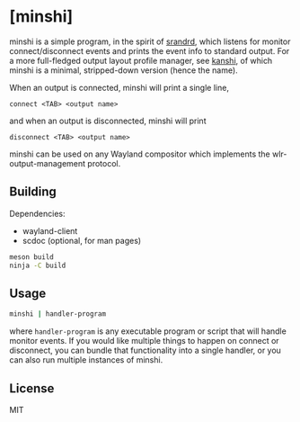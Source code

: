 # [minshi]

minshi is a simple program, in the spirit of [srandrd](https://github.com/jceb/srandrd),
which listens for monitor connect/disconnect events and prints the event info to
standard output.  For a more full-fledged output layout profile manager, see
[kanshi], of which minshi is a minimal, stripped-down version (hence the name).

When an output is connected, minshi will print a single line,

    connect <TAB> <output name>

and when an output is disconnected, minshi will print

    disconnect <TAB> <output name>

minshi can be used on any Wayland compositor which implements the wlr-output-management protocol.

## Building

Dependencies:

* wayland-client
* scdoc (optional, for man pages)

```sh
meson build
ninja -C build
```

## Usage

```sh
minshi | handler-program
```

where `handler-program` is any executable program or script that will handle
monitor events.  If you would like multiple things to happen on connect or
disconnect, you can bundle that functionality into a single handler, or
you can also run multiple instances of minshi.

## License

MIT

[kanshi]: https://wayland.emersion.fr/kanshi/
[srandrd]: https://github.com/jceb/srandrd/
